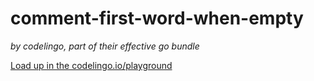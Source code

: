 # comment-first-word-when-empty

_by codelingo, part of their effective go bundle_


[Load up in the codelingo.io/playground](https://codelingo.io/playground/?repo=github.com/codelingo/hub&dir=tenets/codelingo/effective-go/comment-first-word-when-empty&tenet=codelingo/effective-go/comment-first-word-when-empty)
